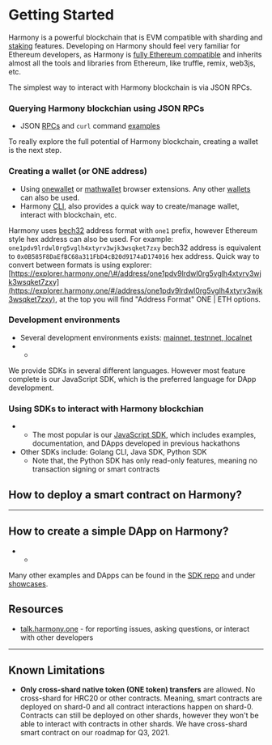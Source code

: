 # Getting Started

Harmony is a powerful blockchain that is EVM compatible with sharding and [staking](https://docs.harmony.one/home/validators) features. Developing on Harmony should feel very familiar for Ethereum developers, as Harmony is [fully Ethereum compatible](https://medium.com/harmony-one/launching-full-ethereum-compatibility-on-harmony-e181ed3c6a24) and inherits almost all the tools and libraries from Ethereum, like truffle, remix, web3js, etc.

The simplest way to interact with Harmony blockchain is via JSON RPCs.

### Querying Harmony blockchian using JSON RPCs <a id="querying-harmony-blockchian-using-json-rpcs"></a>

* JSON [RPCs](api.md) and `curl` command [examples](https://docs.harmony.one/home/developers/api/methods)​

To really explore the full potential of Harmony blockchain, creating a wallet is the next step.

### Creating a wallet \(or ONE address\) <a id="creating-a-wallet-or-one-address"></a>

* Using [onewallet](https://docs.harmony.one/home/wallets/browser-extensions-wallets/one-wallet) or [mathwallet](https://docs.harmony.one/home/wallets/browser-extensions-wallets/mathwallet) browser extensions. Any other [wallets](https://docs.harmony.one/home/wallets) can also be used.
* Harmony [CLI](https://docs.harmony.one/home/wallets/harmony-cli), also provides a quick way to create/manage wallet, interact with blockchain, etc.

Harmony uses [bech32](https://en.bitcoin.it/wiki/Bech32) address format with `one1` prefix, however Ethereum style hex address can also be used. For example: `one1pdv9lrdwl0rg5vglh4xtyrv3wjk3wsqket7zxy` bech32 address is equivalent to `0x0B585F8DaEfBC68a311FbD4cB20d9174aD174016` hex address. Quick way to convert between formats is using explorer: [https://explorer.harmony.one/\#/address/one1pdv9lrdwl0rg5vglh4xtyrv3wjk3wsqket7zxy](https://explorer.harmony.one/#/address/one1pdv9lrdwl0rg5vglh4xtyrv3wjk3wsqket7zxy), at the top you will find "Address Format" ONE \| ETH options.

### Development environments <a id="development-environments"></a>

* Several development environments exists: [mainnet, testnnet, localnet](https://docs.harmony.one/home/developers/api#development-environments)​
* * 
We provide SDKs in several different languages. However most feature complete is our JavaScript SDK, which is the preferred language for DApp development.

### Using SDKs to interact with Harmony blockchian <a id="using-sdks-to-interact-with-harmony-blockchian"></a>

* * The most popular is our [JavaScript SDK](https://github.com/harmony-one/sdk), which includes examples, documentation, and DApps developed in previous hackathons
* Other SDKs include: Golang CLI, Java SDK, Python SDK
  * Note that, the Python SDK has only read-only features, meaning no transaction signing or smart contracts

## How to deploy a smart contract on Harmony? <a id="how-to-deploy-a-smart-contract-on-harmony"></a>

* * * 
## How to create a simple DApp on Harmony? <a id="how-to-create-a-simple-dapp-on-harmony"></a>

* * 
Many other examples and DApps can be found in the [SDK repo](https://github.com/harmony-one/sdk) and under [showcases](https://docs.harmony.one/home/showcases).

## Resources <a id="resources"></a>

* ​[talk.harmony.one](https://talk.harmony.one/c/developers/31) - for reporting issues, asking questions, or interact with other developers
* * * * 
## Known Limitations <a id="known-limitations"></a>

* **Only cross-shard native token \(ONE token\) transfers** are allowed. No cross-shard for HRC20 or other contracts. Meaning, smart contracts are deployed on shard-0 and all contract interactions happen on shard-0. Contracts can still be deployed on other shards, however they won't be able to interact with contracts in other shards. We have cross-shard smart contract on our roadmap for Q3, 2021.

